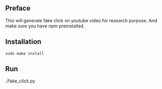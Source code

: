 ## Preface
This will generate fake click on youtube video for research purpose. And make sure you have npm preinstalled.

## Installation

```
sudo make install
```

## Run

./fake_click.py
